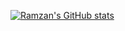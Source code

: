 [![Ramzan's GitHub stats](https://github-readme-stats.vercel.app/api?username=mr-ramzan01&show_icons=true&theme=radical)](https://github.com/mr-ramzan01/github-readme-stats)
